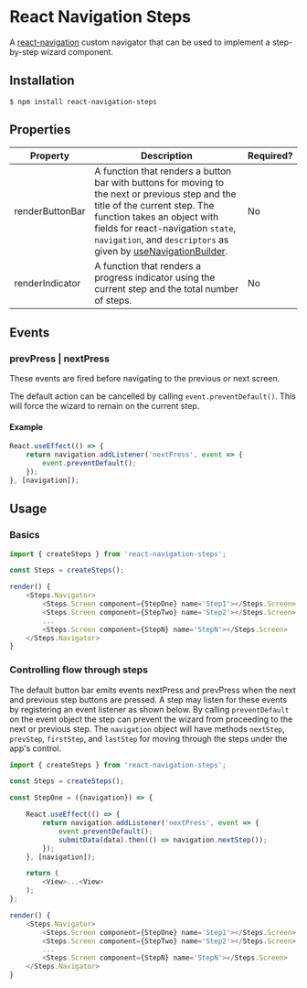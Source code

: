 # React Navigation Steps

A [react-navigation](https://reactnavigation.org/) custom navigator that can be used to implement a step-by-step wizard component.

## Installation

```shell
$ npm install react-navigation-steps
```

## Properties

|Property|Description|Required?|
|-|-|-|
|renderButtonBar|A function that renders a button bar with buttons for moving to the next or previous step and the title of the current step. The function takes an object with fields for react-navigation `state`, `navigation`, and `descriptors` as given by [useNavigationBuilder](https://reactnavigation.org/docs/custom-navigators).|No|
|renderIndicator|A function that renders a progress indicator using the current step and the total number of steps.|No|


## Events

### prevPress | nextPress

These events are fired before navigating to the previous or next screen.

The default action can be cancelled by calling `event.preventDefault()`. This will force the wizard to remain on the current step.

#### Example
```javascript
React.useEffect(() => {
    return navigation.addListener('nextPress', event => {
        event.preventDefault();
    });
}, [navigation]);
```


## Usage

### Basics

```javascript
import { createSteps } from 'react-navigation-steps';

const Steps = createSteps();

render() {
    <Steps.Navigator>
        <Steps.Screen component={StepOne} name='Step1'></Steps.Screen>
        <Steps.Screen component={StepTwo} name='Step2'></Steps.Screen>
        ...
        <Steps.Screen component={StepN} name='StepN'></Steps.Screen>
    </Steps.Navigator>
}
```

### Controlling flow through steps

The default button bar emits events nextPress and prevPress when the next and previous step buttons are pressed. A step may listen for these events by registering an event listener as shown below. By calling `preventDefault` on the event object the step can prevent the wizard from proceeding to the next or previous step. The `navigation` object will have methods `nextStep`, `prevStep`, `firstStep`, and `lastStep` for moving through the steps under the app's control.

```javascript
import { createSteps } from 'react-navigation-steps';

const Steps = createSteps();

const StepOne = ({navigation}) => {

    React.useEffect(() => {
        return navigation.addListener('nextPress', event => {
            event.preventDefault();
            submitData(data).then(() => navigation.nextStep());
        });
    }, [navigation]);

    return (
        <View>...<View>
    );
};

render() {
    <Steps.Navigator>
        <Steps.Screen component={StepOne} name='Step1'></Steps.Screen>
        <Steps.Screen component={StepTwo} name='Step2'></Steps.Screen>
        ...
        <Steps.Screen component={StepN} name='StepN'></Steps.Screen>
    </Steps.Navigator>
}
```
